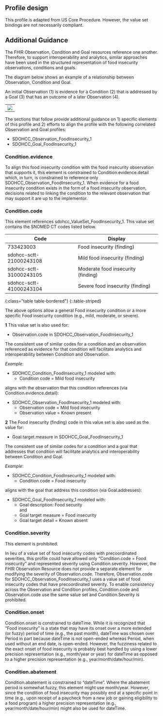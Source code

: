 ## Profile design 
This profile is adapted from US Core Procedure. However, the value set bindings are not necessarily compliant. 

## Additional Guidance

The FHIR Observation, Condition and Goal resources reference one another. Therefore, to support interoperability and analytics, similar approaches have been used in the structured representation of food insecurity observations, conditions and goals. 

The diagram below shows an example of a relationship between Observation, Condition and Goal. 

An initial Observation (1) is evidence for a Condition (2) that is addressed by a Goal (3) that has an outcome of a later Observation (4).

<table><tr><td><img src="Condition mindmap 2020.01.27.png" /></td></tr></table>

The sections that follow provide additional guidance on 1) specific elements of this profile and 2) efforts to align the profile with the following correlated Observation and Goal profiles:
* SDOHCC_Observation_FoodInsecurity_1
* SDOHCC_Goal_FoodInsecurity_1

### Condition.evidence

To align this food insecurity condition with the food insecurity observation that supports it, this element is constrained to Condition.evidence.detail which, in turn, is constrained to reference only SDOHCC_Observation_FoodInsecurity_1. When evidence for a food insecurity condition exists in the form of a food insecurity observation, decisions related to linking the condition to the relevant observation that may support it are up to the implementor. 

### Condition.code

This element references sdohcc_ValueSet_FoodInsecurity_1. This value set contains the SNOMED CT codes listed below.

| Code                    | Display                            |
|-------------------------|------------------------------------|
| 733423003               | Food insecurity (finding)          |
| sdohcc-sctt-21000243108 | Mild food insecurity (finding)     |
| sdohcc-sctt-31000243105 | Moderate food insecurity (finding) |
| sdohcc-sctt-41000243104 | Severe food insecurity (finding)   |
{:class="table table-bordered"}
{:.table-striped}


The above options allow a general Food insecurity condition or a more specific Food insecurity condition (e.g., mild, moderate, or severe).

**1**	This value set is also used for:

* Observation.code in SDOHCC_Observation_FoodInsecurity_1

The consistent use of similar codes for a condition and an observation referenced as evidence for that condition will facilitate analytics and interoperability between Condition and Observation.

*Example*:

* SDOHCC_Condition_FoodInsecurity_1 modeled with:
	* Condition code = Mild food insecurity 

aligns with the observation that this condition references (via Condition.evidence.detail):

* SDOHCC_Observation_FoodInsecurity_1 modeled with:
	* Observation code = Mild food insecurity 
	* Observation value = Known present

**2**	The Food insecurity (finding) code in this value set is also used as the value for:

* Goal.target.measure in SDOHCC_Goal_FoodInsecurity_1

The consistent use of similar codes for a condition and a goal that addresses that condition will facilitate analytics and interoperability between Condition and Goal.

*Example*:
* SDOHCC_Condition_FoodInsecurity_1 modeled with:
	* Condition code = Food insecurity 

aligns with the goal that address this condition (via Goal.addresses):

* SDOHCC_Goal_FoodInsecurity_1 modeled with:
	* Goal description: Food security <br> and <br>
	* Goal target measure = Food insecurity
	* Goal target detail = Known absent

### Condition.severity

This element is prohibited. 

In lieu of a value set of food insecurity codes with precoordinated severities, this profile could have allowed only “Condition.code = Food insecurity” and represented severity using Condition.severity. However, the FHIR Observation Resource does not provide a separate element for modifying the severity of Observation.code. Therefore, Observation.code for SDOHCC_Observation_FoodInsecurity_1 uses a value set of food insecurity codes that have precoordinated severity. To enable consistency across the Observation and Condition profiles, Condition.code and Observation.code use the same value set and Condition.Severity is prohibited. 

### Condition.onset

Condition.onset is constrained to dateTime. While it is recognized that “Food insecurity” is a state that may have its onset over a more extended (or fuzzy) period of time (e.g., the past month), dateTime was chosen over Period in part because dateTime is not open-ended whereas Period, when used without an end date, is open-ended. However, the fuzziness related to the exact onset of food insecurity is probably best handled by using a lower precision representation (e.g., month/year or year) for dateTime as opposed to a higher precision representation (e.g., year/month/date/hour/min).

### Condition.abatement

Condition.abatement is constrained to “dateTime”. Where the abatement period is somewhat fuzzy, this element might use month/year. However, since the condition of food insecurity may possibly end at a specific point in time (e.g., upon receipt of a paycheck from a new job or gaining eligibility to a food program) a higher precision representation (e.g., year/month/date/hour/min) might also be used for dateTime.





